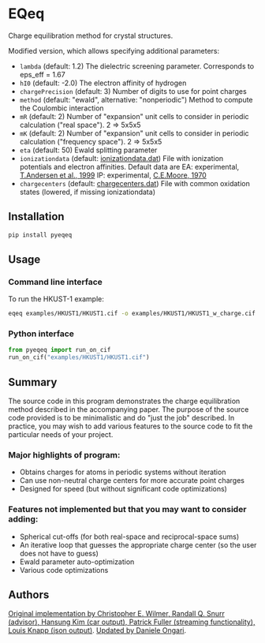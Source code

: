 # EQeq

Charge equilibration method for crystal structures.

Modified version, which allows specifying additional parameters:

- `lambda` (default: 1.2) The dielectric screening parameter. Corresponds to eps_eff = 1.67
- `hI0` (default: -2.0) The electron affinity of hydrogen
- `chargePrecision` (default: 3) Number of digits to use for point charges
- `method` (default: "ewald", alternative: "nonperiodic") Method to compute the Coulombic interaction
- `mR` (default: 2) Number of "expansion" unit cells to consider in periodic calculation ("real space"). 2 => 5x5x5
- `mK` (default: 2) Number of "expansion" unit cells to consider in periodic calculation ("frequency space"). 2 => 5x5x5
- `eta` (default: 50) Ewald splitting parameter
- `ionizationdata` (default: [ionizationdata.dat](data/ionizationdata.dat)) File with ionization potentials and electron affinities. Default data are
  EA: experimental, [T.Andersen et al., 1999](http://aip.scitation.org/doi/10.1063/1.556047)
  IP: experimental, [C.E.Moore, 1970](https://nvlpubs.nist.gov/nistpubs/Legacy/NSRDS/nbsnsrds34.pdf)
- `chargecenters` (default: [chargecenters.dat](data/chargecenters.dat)) File with common oxidation states (lowered, if missing ionizationdata)

## Installation

```bash
pip install pyeqeq
```

## Usage

### Command line interface

To run the HKUST-1 example:

```bash
eqeq examples/HKUST1/HKUST1.cif -o examples/HKUST1/HKUST1_w_charge.cif
```

### Python interface

```python
from pyeqeq import run_on_cif
run_on_cif("examples/HKUST1/HKUST1.cif")
```

## Summary

The source code in this program demonstrates the charge equilibration method described
in the accompanying paper. The purpose of the source code provided is to be
minimalistic and do "just the job" described. In practice, you may wish to add various
features to the source code to fit the particular needs of your project.

### Major highlights of program:

- Obtains charges for atoms in periodic systems without iteration
- Can use non-neutral charge centers for more accurate point charges
- Designed for speed (but without significant code optimizations)

### Features not implemented but that you may want to consider adding:

- Spherical cut-offs (for both real-space and reciprocal-space sums)
- An iterative loop that guesses the appropriate charge center (so the user does not have to guess)
- Ewald parameter auto-optimization
- Various code optimizations


## Authors 

[Original implementation by  Christopher E. Wilmer, Randall Q. Snurr (advisor), Hansung Kim (car output), Patrick Fuller (streaming functionality), Louis Knapp (json output)](https://github.com/numat/EQeq). [Updated by Daniele Ongari](https://github.com/danieleongari/EQeq).